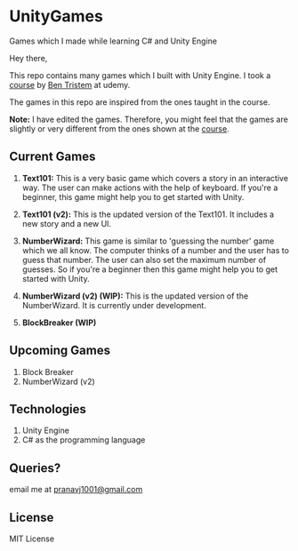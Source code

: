 # UnityGames
Games which I made while learning C# and Unity Engine

Hey there,

This repo contains many games which I built with Unity Engine. I took a [course](https://www.udemy.com/unitycourse/learn/v4/) by [Ben Tristem](https://www.udemy.com/user/bentristem/) at udemy.

The games in this repo are inspired from the ones taught in the course. 

**Note:** I have edited the games. Therefore, you might feel that the games are slightly or very different from the ones shown at the [course](https://www.udemy.com/unitycourse/learn/v4/).

## Current Games

1. **Text101:** This is a very basic game which covers a story in an interactive way. The user can make actions with the help of keyboard. If you're a beginner, this game might help you to get started with Unity.

2. **Text101 (v2):** This is the updated version of the Text101. It includes a new story and a new UI.

3. **NumberWizard:** This game is similar to 'guessing the number' game which we all know. The computer thinks of a number and the user has to guess that number. The user can also set the maximum number of guesses. So if you're a beginner then this game might help you to get started with Unity.

4. **NumberWizard (v2) (WIP):** This is the updated version of the NumberWizard. It is currently under development.

5. **BlockBreaker (WIP)**

## Upcoming Games

1. Block Breaker
2. NumberWizard (v2)

## Technologies

1. Unity Engine
2. C# as the programming language

## Queries?

email me at pranavj1001@gmail.com

## License

MIT License
